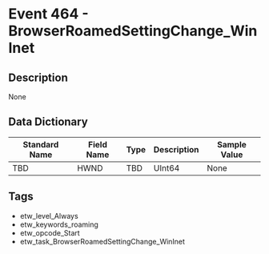 # Event 464 - BrowserRoamedSettingChange_WinInet

## Description
None

## Data Dictionary
|Standard Name|Field Name|Type|Description|Sample Value|
|---|---|---|---|---|
|TBD|HWND|TBD|UInt64|None|None|

## Tags
* etw_level_Always
* etw_keywords_roaming
* etw_opcode_Start
* etw_task_BrowserRoamedSettingChange_WinInet